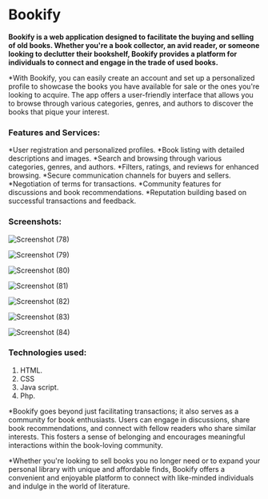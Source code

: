 # Bookify
 **Bookify is a web application designed to facilitate the buying and selling of old books. Whether you're a book collector, an avid reader, or someone looking to declutter their bookshelf, Bookify provides a platform for individuals to connect and engage in the trade of used books.**

*With Bookify, you can easily create an account and set up a personalized profile to showcase the books you have available for sale or the ones you're looking to acquire. The app offers a user-friendly interface that allows you to browse through various categories, genres, and authors to discover the books that pique your interest.

### Features and Services:
*User registration and personalized profiles.
*Book listing with detailed descriptions and images.
*Search and browsing through various categories, genres, and authors.
*Filters, ratings, and reviews for enhanced browsing.
*Secure communication channels for buyers and sellers.
*Negotiation of terms for transactions.
*Community features for discussions and book recommendations.
*Reputation building based on successful transactions and feedback.

### Screenshots:
![Screenshot (78)](https://github.com/vyshnavidevi11/Bookify/assets/107797408/f270adf7-1354-49cf-ad53-e475df9a24e2)

![Screenshot (79)](https://github.com/vyshnavidevi11/Bookify/assets/107797408/e49385ae-d3c6-4de9-b74f-57535f960c37)

![Screenshot (80)](https://github.com/vyshnavidevi11/Bookify/assets/107797408/c928b92d-b86c-418e-9130-3f6f589e0dd5)

![Screenshot (81)](https://github.com/vyshnavidevi11/Bookify/assets/107797408/430ed179-e3db-41c1-9998-36917aabe8a7)

![Screenshot (82)](https://github.com/vyshnavidevi11/Bookify/assets/107797408/efd62065-db09-4327-8c04-b7c4ab5cbc5f)

![Screenshot (83)](https://github.com/vyshnavidevi11/Bookify/assets/107797408/cd4b6707-6ce1-47e0-a49a-5ddd57f4e865)

![Screenshot (84)](https://github.com/vyshnavidevi11/Bookify/assets/107797408/0f331099-d649-48b3-92ca-8ba1a1c829af)

### Technologies used:
1. HTML.
2. CSS
3. Java script.
4. Php.

*Bookify goes beyond just facilitating transactions; it also serves as a community for book enthusiasts. Users can engage in discussions, share book recommendations, and connect with fellow readers who share similar interests. This fosters a sense of belonging and encourages meaningful interactions within the book-loving community.

*Whether you're looking to sell books you no longer need or to expand your personal library with unique and affordable finds, Bookify offers a convenient and enjoyable platform to connect with like-minded individuals and indulge in the world of literature.
